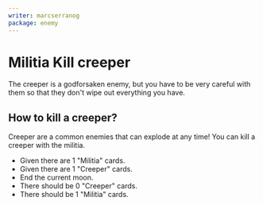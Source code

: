 ```yaml
---
writer: marcserranog
package: enemy
---
```

# Militia Kill creeper

The creeper is a godforsaken enemy, 
but you have to be very careful with them so that 
they don't wipe out everything you have.

## How to kill a creeper?

Creeper are a common enemies that can explode at any time! 
You can kill a creeper with the militia.

 * Given there are 1 "Militia" cards.
 * Given there are 1 "Creeper" cards.
 * End the current moon.
 * There should be 0 "Creeper" cards.
 * There should be 1 "Militia" cards.

